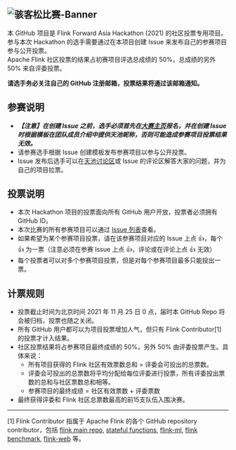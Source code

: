 ![骇客松比赛-Banner](https://user-images.githubusercontent.com/5778611/138583827-02db03af-d7ef-4d58-a3ca-5001ff11715a.jpg)
--------------
本 GitHub 项目是 Flink Forward Asia Hackathon (2021) 的社区投票专用项目。\
参与本次 Hackathon 的选手需要通过在本项目创建 Issue 来发布自己的参赛项目参与公开投票。\
Apache Flink 社区投票的结果占初赛项目评选总成绩的 50%，总成绩的另外 50% 来自评委投票。

**请选手务必关注自己的 GitHub 注册邮箱，投票结果将通过该邮箱通知。**

## 参赛说明
* _**【注意】在创建 Issue 之前，选手必须首先在[大赛主页](https://tianchi.aliyun.com/competition/entrance/531936/introduction)报名，并在创建 Issue 时根据模板在团队成员介绍中提供天池昵称，否则可能造成参赛项目投票结果无效。**_
* 请参赛选手根据 Issue 创建模板发布参赛项目以参与公开投票。
* Issue 发布后选手可以在[天池讨论区](https://tianchi.aliyun.com/competition/entrance/531936/forum)或 Issue 的评论区解答大家的问题，并为自己的项目拉票。

## 投票说明
* 本次 Hackathon 项目的投票面向所有 GitHub 用户开放，投票者必须拥有 GitHub ID。
* 本次比赛的所有参赛项目可以通过 [Issue 列表](https://github.com/flink-china/flink-forward-asia-hackathon-2021/issues)查看。
* 如果希望为某个参赛项目投票，请在该参赛项目对应的 Issue 上点 :+1:，每个 :+1: 为一票（注意必须在参赛 Issue 上点 :+1:，评论或在评论上点 :+1: 无效）
* 每个投票者可以对多个参赛项目投票，但是对每个参赛项目最多只能投出一票。

## 计票规则
* 投票截止时间为北京时间 2021 年 11 月 25 日 0 点，届时本 GitHub Repo 将会被归档，投票也随之关闭。
* 所有 GitHub 用户都可以为项目投票增加人气，但只有 Flink Contributor[1] 的投票才计入结果。
* 社区投票结果将占参赛项目最终成绩的 50%，另外 50% 由评委投票产生。具体来说：
  * 所有项目获得的 Flink 社区有效票数总和 = 评委会可投出的总票数。
  * 评委会可投出的总票数将平均分配给每位评委进行投票，所有评委投出票数的总和与社区票数总和相等。
  * 参赛项目的最终成绩 = 社区有效票数 + 评委票数
* 最终获得评委和 Flink 社区总票数最高的前15支队伍入围决赛。 

--------
[1] Flink Contributor 指属于 Apache Flink 的各个 GitHub repository contributor，包括 [flink main repo](https://github.com/apache/flink), [stateful functions](https://github.com/apache/flink-statefun), [flink-ml](https://github.com/apache/flink-ml), [flink benchmark](https://github.com/apache/flink-benchmarks), [flink-web](https://github.com/apache/flink-web) 等。


